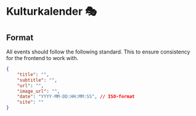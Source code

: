 # Kulturkalender 🎭

## Format
All events should follow the following standard. This to ensure consistency for the frontend to work with.

```json
{
    "title": "",
    "subtitle": "",
    "url": "",
    "image_url": "",
    "date": "YYYY-MM-DD:HH:MM:SS", // ISO-format
    "site": ""
}
```
